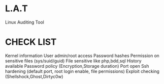 # L.A.T

Linux Auditing Tool

# CHECK LIST

Kernel information
User admin/root access
Password hashes
Permission on sensitive files (sys/suid/guid)
File sensitive like php,bdd,sql
History available
Password policy (Encryption,Storage duration)
Port open
Ssh hardening (default port, root login enable, file permissions)
Exploit checking (Shellshock,Ghost,Dirtyc0w)
